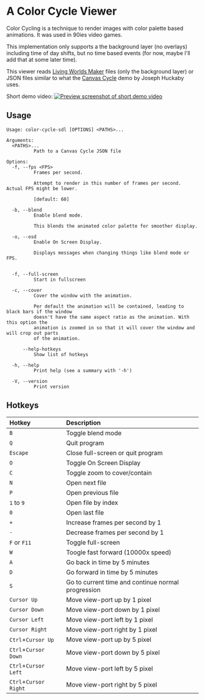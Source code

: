 # A Color Cycle Viewer

Color Cycling is a technique to render images with color palette based
animations. It was used in 90ies video games.

This implementation only supports a the background layer (no overlays)
including time of day shifts, but no time based events (for now, maybe
I'll add that at some later time).

This viewer reads [Living Worlds Maker](https://magrathea.onrender.com/)
files (only the background layer) or JSON files similar to what the
[Canvas Cycle](https://experiments.withgoogle.com/canvas-cycle) demo
by Joseph Huckaby uses.

Short demo video:
[![Preview screenshot of short demo video](https://i3.ytimg.com/vi/Fdk7anwM7f0/maxresdefault.jpg)](https://www.youtube.com/watch?v=Fdk7anwM7f0)

## Usage

```
Usage: color-cycle-sdl [OPTIONS] <PATHS>...

Arguments:
  <PATHS>...
          Path to a Canvas Cycle JSON file

Options:
  -f, --fps <FPS>
          Frames per second.

          Attempt to render in this number of frames per second. Actual FPS might be lower.

          [default: 60]

  -b, --blend
          Enable blend mode.

          This blends the animated color palette for smoother display.

  -o, --osd
          Enable On Screen Display.

          Displays messages when changing things like blend mode or FPS.


  -f, --full-screen
          Start in fullscreen

  -c, --cover
          Cover the window with the animation.

          Per default the animation will be contained, leading to black bars if the window
          doesn't have the same aspect ratio as the animation. With this option the
          animation is zoomed in so that it will cover the window and will crop out parts
          of the animation.

      --help-hotkeys
          Show list of hotkeys

  -h, --help
          Print help (see a summary with '-h')

  -V, --version
          Print version
```

## Hotkeys

| Hotkey | Description |
| :----- | :---------- |
| `B` | Toggle blend mode |
| `Q` | Quit program |
| `Escape` | Close full-screen or quit program |
| `O` | Toggle On Screen Display |
| `C` | Toggle zoom to cover/contain |
| `N` | Open next file |
| `P` | Open previous file |
| `1` to `9` | Open file by index |
| `0` | Open last file |
| `+` | Increase frames per second by 1 |
| `-` | Decrease frames per second by 1 |
| `F` or `F11` | Toggle full-screen |
| `W` | Toogle fast forward (10000x speed) |
| `A` | Go back in time by 5 minutes |
| `D` | Go forward in time by 5 minutes |
| `S` | Go to current time and continue normal progression |
| `Cursor Up`    | Move view-port up by 1 pixel |
| `Cursor Down`  | Move view-port down by 1 pixel |
| `Cursor Left`  | Move view-port left by 1 pixel |
| `Cursor Right` | Move view-port right by 1 pixel |
| `Ctrl`+`Cursor Up`    | Move view-port up by 5 pixel |
| `Ctrl`+`Cursor Down`  | Move view-port down by 5 pixel |
| `Ctrl`+`Cursor Left`  | Move view-port left by 5 pixel |
| `Ctrl`+`Cursor Right` | Move view-port right by 5 pixel |
